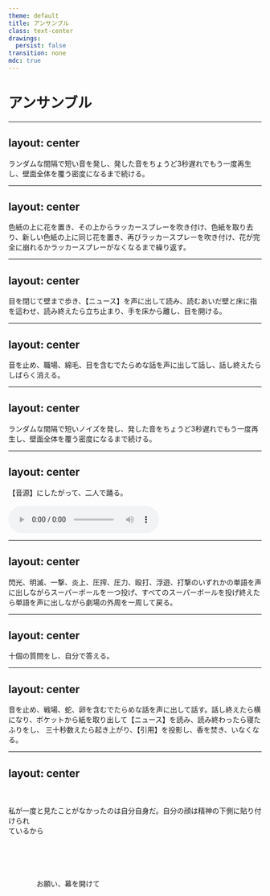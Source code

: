 ```yaml
---
theme: default
title: アンサンブル
class: text-center
drawings:
  persist: false
transition: none
mdc: true
---
```


<div class="h-full flex justify-center items-center">
  <h1 class="text-8xl">アンサンブル</h1>
</div>

---
layout: center
---

<div class="text-3xl leading-relaxed text-left">
ランダムな間隔で短い音を発し、発した音をちょうど3秒遅れでもう一度再生し、壁面全体を覆う密度になるまで続ける。
</div>

---
layout: center
---


<div class="text-3xl leading-relaxed text-left">
色紙の上に花を置き、その上からラッカースプレーを吹き付け、色紙を取り去り、新しい色紙の上に同じ花を置き、再びラッカースプレーを吹き付け、花が完全に崩れるかラッカースプレーがなくなるまで繰り返す。
</div>

---
layout: center
---


<div class="text-3xl leading-relaxed text-left">
目を閉じて壁まで歩き、【ニュース】を声に出して読み、読むあいだ壁と床に指を這わせ、読み終えたら立ち止まり、手を床から離し、目を開ける。
</div>

---
layout: center
---


<div class="text-3xl leading-relaxed text-left">
音を止め、職場、綿毛、目を含むでたらめな話を声に出して話し、話し終えたらしばらく消える。
</div>

---
layout: center
---


<div class="text-3xl leading-relaxed text-left">
ランダムな間隔で短いノイズを発し、発した音をちょうど3秒遅れでもう一度再生し、壁面全体を覆う密度になるまで続ける。
</div>

---
layout: center
---

<div class="text-3xl leading-tight text-left">
【音源】にしたがって、二人で踊る。
</div>
<br>
<audio controls>
  <source src="/audio/二人で踊るver2.mp3" type="audio/mpeg">
</audio>

---
layout: center
---

<div class="text-3xl leading-relaxed text-left">
閃光、明滅、一撃、炎上、圧搾、圧力、殴打、浮遊、打撃のいずれかの単語を声に出しながらスーパーボールを一つ投げ、すべてのスーパーボールを投げ終えたら単語を声に出しながら劇場の外周を一周して戻る。
</div>

---
layout: center
---


<div class="text-3xl leading-relaxed text-left">
十個の質問をし、自分で答える。
</div>

---
layout: center
---


<div class="text-3xl leading-relaxed text-left">
音を止め、戦場、蛇、卵を含むでたらめな話を声に出して話す。話し終えたら横になり、ポケットから紙を取り出して【ニュース】を読み、読み終わったら寝たふりをし、
三十秒数えたら起き上がり、【引用】を投影し、香を焚き、いなくなる。
</div>

---
layout: center
---

<div class="text-left text-2xl mt-8 leading-relaxed">
<br>
<br>
私が一度と見たことがなかったのは自分自身だ。自分の顔は精神の下側に貼り付けられ<br>
ているから
<br>
<br>
<br>
<br>
<br>
<br>
　　　　お願い、幕を開けて

</div>
